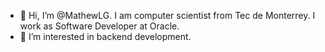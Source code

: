 - 👋 Hi, I’m @MathewLG. I am computer scientist from Tec de Monterrey. I work as Software Developer at Oracle. 
- 👀 I’m interested in backend development.


<!---
MathewLG/MathewLG is a ✨ special ✨ repository because its `README.md` (this file) appears on your GitHub profile.
You can click the Preview link to take a look at your changes.
--->
